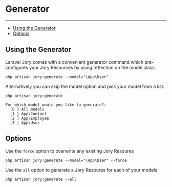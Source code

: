 # Generator

---

- [Using the Generator](#usage)
- [Options](#options)

<a name="usage"></a>
## Using the Generator
Laravel Jory comes with a convenient generator command which pre-configures your Jory Resources by using reflection on the model class.
```shell script
php artisan jory:generate --model="\App\User"
```
Alternatively you can skip the model option and pick your model from a list.
```shell script
php artisan jory:generate
```
```shell script
For which model would you like to generate?:
  [0 ] All models
  [1 ] App\Contact
  [2 ] App\Employee
  [3 ] App\User
```

<a name="options"></a>
## Options
Use the ```force``` option to overwrite any existing Jory Resoures
```shell script
php artisan jory:generate --model="\App\User" --force
```
Use the ```all``` option to generate a Jory Resoures for each of your models
```shell script
php artisan jory:generate --all
```
